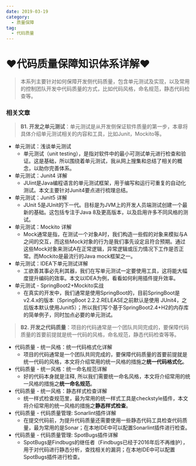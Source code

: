 ```yaml
---
date: 2019-03-19
category:
  - 质量保障
tag:
  - 代码质量
---
```

# ♥代码质量保障知识体系详解♥ 

> 本系列主要针对如何保障开发侧代码质量，包含单元测试及实现，以及常用的控制团队开发中代码质量的方式，比如代码风格，命名规范，静态代码检查等。

### 相关文章

> **B1. 开发之单元测试**：单元测试是从开发侧保证软件质量的第一步，本章将具体介绍单元测试相关的内容和工具，比如Junit，Mockito等。

- 单元测试：浅谈单元测试
  - 单元测试（unit testing），是指对软件中的最小可测试单元进行检查和验证。这是基础，所以围绕着单元测试，我从网上搜集和总结了相关的概念，以助你完善体系。
- 单元测试：Junit4 详解
  - JUint是Java编程语言的单元测试框架，用于编写和运行可重复的自动化测试。本文主要针对Junit4要点进行梳理总结。
- 单元测试：Junit5 详解
  - JUnit 5是JUnit的下一代。目标是为JVM上的开发人员端测试创建一个最新的基础。这包括专注于Java 8及更高版本，以及启用许多不同风格的测试。
- 单元测试：Mockito 详解
  - Mock通常是指，在测试一个对象A时，我们构造一些假的对象来模拟与A之间的交互，而这些Mock对象的行为是我们事先设定且符合预期。通过这些Mock对象来测试A在正常逻辑，异常逻辑或压力情况下工作是否正常。而Mockito是最流行的Java mock框架之一。
- 单元测试：IDEA下单元测试详解
  - 工欲善其事必先利其器，我们在写单元测试一定要使用工具，这将能大幅度提升编码的效率。本文以IDEA为例，看看如何利用插件提升效率。
- 单元测试 - SpringBoot2+Mockito实战
  - 在真实的开发中，我们通常是使用SpringBoot的，目前SpringBoot是v2.4.x的版本（SpringBoot 2.2.2.RELEASE之前默认是使用 JUnit4，之后版本默认使用Junit5）；所以我们写个基于SpringBoot2.4+H2的内存库的简单例子，同时加点必要的单元测试。

> **B2. 开发之代码质量**：项目的代码通常是一个团队共同完成的，要保障代码质量的首要前提就是统一代码的风格，命名规范，静态代码检查等等。

- 代码质量 - 统一风格：统一代码格式化详解
  - 项目的代码通常是一个团队共同完成的，要保障代码质量的首要前提就是统一代码的风格，本文将介绍常用的统一风格的措施之**统一代码格式化**。
- 代码质量 - 统一风格：统一命名规范详解
  - 好的代码本身就是注释, 所以我们需要统一命名风格，本文将介绍常用的统一风格的措施之**统一命名规范**。
- 代码质量 - 统一风格：静态样式检查详解
  - 统一样式检查规范里，最为常用的统一样式工具是checkstyle插件，本文将介绍常用的统一风格的措施之**静态样式检查**。
- 代码质量 - 代码质量管理: Sonarlint插件详解
  - 在提交代码前，为提升代码质量还需要使用一些静态代码工具检查代码质量，最为常用的是Sonar；在本地IDE中可以配置Sonarlint插件进行检查。
- 代码质量 - 代码质量管理: SpotBugs插件详解
  - SpotBugs是Findbugs的继任者（Findbugs已经于2016年后不再维护），用于对代码进行静态分析，查找相关的漏洞；在本地IDE中可以配置SpotBugs插件进行检查。